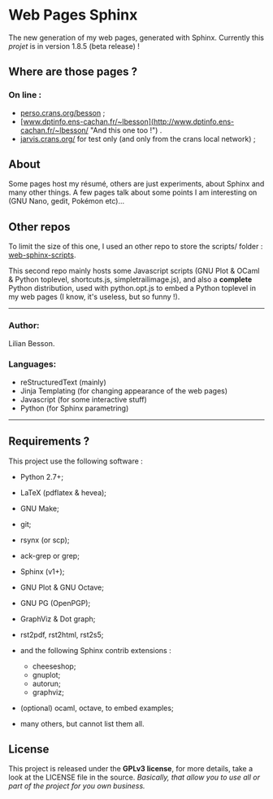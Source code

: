 Web Pages Sphinx
================

The new generation of my web pages, generated with Sphinx.
Currently this *projet* is in version 1.8.5 (beta release) !

Where are those pages ?
-----------------------

### On line :
 * [perso.crans.org/besson](<http://perso.crans.org/besson/> "Check this one !") ;
 * [www.dptinfo.ens-cachan.fr/~lbesson](<http://www.dptinfo.ens-cachan.fr/~lbesson/> "And this one too !") .
 * [jarvis.crans.org/](<http://jarvis.crans.org/> "On my own machine") for test only (and only from the crans local network) ;

About
-----

Some pages host my résumé, others are just experiments, about Sphinx and many other things.
A few pages talk about some points I am interesting on (GNU Nano, gedit, Pokémon etc)...

Other repos
-----------

To limit the size of this one, I used an other repo to store
the scripts/ folder : [web-sphinx-scripts](<https://bitbucket.org/lbesson/web-sphinx-scripts/> "Hehe").

This second repo mainly hosts some Javascript scripts 
(GNU Plot & OCaml & Python toplevel, shortcuts.js, simpletrailimage.js), 
and also a **complete** Python distribution, 
used with python.opt.js to embed a Python toplevel in my web pages (I know, it's useless, but so funny !).

----

### Author:
Lilian Besson.

### Languages:
 * reStructuredText (mainly)
 * Jinja Templating (for changing appearance of the web pages)
 * Javascript (for some interactive stuff)
 * Python (for Sphinx parametring)

----

Requirements ?
--------------

This project use the following software :

 * Python 2.7+;
 * LaTeX (pdflatex & hevea);
 * GNU Make;
 * git;
 * rsynx (or scp);
 * ack-grep or grep;
 * Sphinx (v1+);
 * GNU Plot & GNU Octave;
 * GNU PG (OpenPGP);
 * GraphViz & Dot graph;
 * rst2pdf, rst2html, rst2s5;
 * and the following Sphinx contrib extensions :

    * cheeseshop;
    * gnuplot;
    * autorun;
    * graphviz;

 * (optional) ocaml, octave, to embed examples;
 * many others, but cannot list them all.

License
-------

This project is released under the **GPLv3 license**, for more details,
take a look at the LICENSE file in the source.
*Basically, that allow you to use all or part of the project for you own business.*
